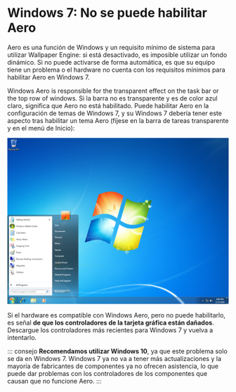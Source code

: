 # Windows 7: No se puede habilitar Aero

Aero es una función de Windows y un requisito mínimo de sistema para utilizar Wallpaper Engine: si está desactivado, es imposible utilizar un fondo dinámico. Si no puede activarse de forma automática, es que su equipo tiene un problema o el hardware no cuenta con los requisitos mínimos para habilitar Aero en Windows 7.

Windows Aero is responsible for the transparent effect on the task bar or the top row of windows. Si la barra no es transparente y es de color azul claro, significa que Aero no está habilitado. Puede habilitar Aero en la configuración de temas de Windows 7, y su Windows 7 debería tener este aspecto tras habilitar un tema Aero (fíjese en la barra de tareas transparente y en el menú de Inicio):

![Windows 7 con Aero](./w7.png)

Si el hardware es compatible con Windows Aero, pero no puede habilitarlo, es señal **de que los controladores de la tarjeta gráfica están dañados**. Descargue los controladores más recientes para Windows 7 y vuelva a intentarlo.

::: consejo **Recomendamos utilizar Windows 10**, ya que este problema solo se da en Windows 7. Windows 7 ya no va a tener más actualizaciones y la mayoría de fabricantes de componentes ya no ofrecen asistencia, lo que puede dar problemas con los controladores de los componentes que causan que no funcione Aero. :::
